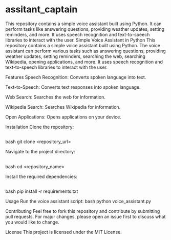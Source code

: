 # assitant_captain
This repository contains a simple voice assistant built using Python. It can perform tasks like answering questions, providing weather updates, setting reminders, and more. It uses speech recognition and text-to-speech libraries to interact with the user.
Simple Voice Assistant in Python
This repository contains a simple voice assistant built using Python. The voice assistant can perform various tasks such as answering questions, providing weather updates, setting reminders, searching the web, searching Wikipedia, opening applications, and more. It uses speech recognition and text-to-speech libraries to interact with the user.

Features
Speech Recognition: Converts spoken language into text.

Text-to-Speech: Converts text responses into spoken language.

Web Search: Searches the web for information.

Wikipedia Search: Searches Wikipedia for information.

Open Applications: Opens applications on your device.

Installation
Clone the repository:

##
bash
git clone <repository_url> 

Navigate to the project directory:
##
bash
cd <repository_name>

Install the required dependencies:
##
bash
pip install -r requirements.txt

Usage
Run the voice assistant script:
bash
python voice_assistant.py

Contributing
Feel free to fork this repository and contribute by submitting pull requests. For major changes, please open an issue first to discuss what you would like to change.

License
This project is licensed under the MIT License.
